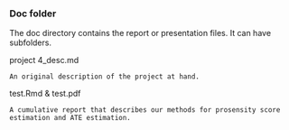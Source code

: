 ### Doc folder

The doc directory contains the report or presentation files. It can have subfolders.  

project 4_desc.md
	
	An original description of the project at hand. 

test.Rmd & test.pdf 

	A cumulative report that describes our methods for prosensity score estimation and ATE estimation. 


